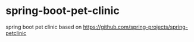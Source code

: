 # spring-boot-pet-clinic
spring boot pet clinic based on https://github.com/spring-projects/spring-petclinic
